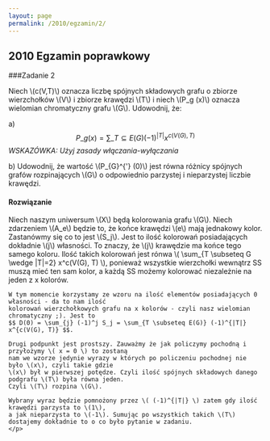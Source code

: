 ```yaml
---
layout: page
permalink: /2010/egzamin/2/
---
```


## 2010 Egzamin poprawkowy

###Zadanie 2

Niech \\(c(V,T)\\) oznacza liczbę spójnych składowych grafu o zbiorze wierzchołków \\(V\\) i zbiorze krawędzi \\(T\\) i niech 
\\(P_g (x)\\) oznacza wielomian chromatyczny grafu \\(G\\). Udowodnij, że:

a) $$ P\_g (x) = \sum\_{T \subseteq E(G)} (-1)^{|T|} x^{c(V(G), T)} $$
*WSKAZÓWKA: Użyj zasady włączania-wyłączania*


b) Udowodnij, że wartość \\(P_{G}^{'} (0)\\) jest równa różnicy spójnych grafów rozpinających \\(G\\) o odpowiednio parzystej
i nieparzystej liczbie krawędzi.

<div data-collapse>
  <h4 class="collapsible">Rozwiązanie</h4>
  <div class="solution">
    <p>
 	Niech naszym uniwersum \(X\) będą kolorowania grafu \(G\).
	Niech zdarzeniem \(A_e\) będzie to, że końce krawędzi \(e\) mają jednakowy kolor.
	Zastanówmy się co to jest \(S_j\). Jest to ilość kolorowań posiadających dokładnie \(j\) własności. 
	To znaczy, że \(j\) krawędzie ma końce tego samego koloru.
	Ilość takich kolorowań jest rónwa \( \sum_{T \subseteq G \wedge |T|=2} x^c(V(G), T) \), 
	ponieważ wszystkie wierzchołki wewnątrz SS muszą mieć ten sam kolor, a każdą SS możemy kolorować niezależnie
	na jeden z x kolorów.

	W tym momencie korzystamy ze wzoru na ilość elementów posiadających 0 własności - da to nam ilość
	kolorowań wierzchołkowych grafu na x kolorów - czyli nasz wielomian chromatyczny ;). Jest to 
	$$ D(0) = \sum_{j} (-1)^j S_j = \sum_{T \subseteq E(G)} (-1)^{|T|} x^{c(V(G), T)} $$.

	Drugi podpunkt jest prostszy. Zauważmy że jak policzymy pochodną i przyłożymy \( x = 0 \) to zostaną
	nam we wzorze jedynie wyrazy w których po policzeniu pochodnej nie było \(x\), czyli takie gdzie 
	\(x\) był w pierwszej potędze. Czyli ilość spójnych składowych danego podgrafu \(T\) była równa jeden. 
	Czyli \(T\) rozpina \(G\).

	Wybrany wyraz będzie pomnożony przez \( (-1)^{|T|} \) zatem gdy ilość krawędzi parzysta to \(1\),
	a jak nieparzysta to \(-1\). Sumując po wszystkich takich \(T\) dostajemy dokładnie to o co było pytanie w zadaniu.
    </p>
  </div>
</div>
